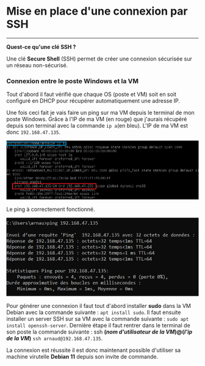 # Mise en place d'une connexion par SSH
---

**Quest-ce qu'une clé SSH ?**

Une clé **Secure Shell** (SSH) permet de créer une connexion sécurisée sur un réseau non-sécurisé.

### Connexion entre le poste Windows et la VM

Tout d'abord il faut vérifié que chaque OS (poste et VM) soit en soit configuré en DHCP pour récupérer automatiquement une adresse IP.

Une fois ceci fait je vais faire un ping sur ma VM depuis le terminal de mon poste Windows. Grâce à l'IP de ma VM (en rouge) que j'aurais récupéré depuis son terminal avec la commande ```ip a```(en bleu). L'IP de ma VM est donc ```192.168.47.135```.

![](Img/ipa.png)

Le ping à correctement fonctionné.

![](Img/ping.PNG)

Pour générer une connexion il faut tout d'abord installer **sudo** dans la VM Debian avec la commande suivante : ```apt install sudo```.
Il faut ensuite installer un server SSH sur sa VM avec la commande suivante : ```sudo apt install openssh-server```.
Dernière étape il faut rentrer dans le terminal de son poste la commande suivante : ssh __(*nom d'utilisateur de la VM*)@(*l'ip de la VM*)__ ```ssh arnaud@192.168.47.135```.

La connexion est réussite il est donc maintenant possible d'utiliser sa machine virutelle **Debian 11** depuis son invite de commande.




